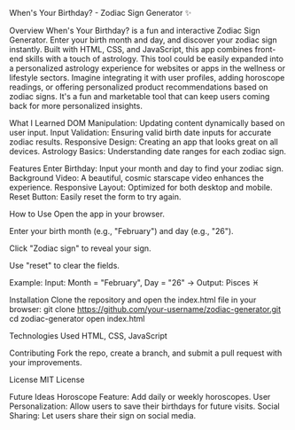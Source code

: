 When's Your Birthday? - Zodiac Sign Generator ✨

Overview
When's Your Birthday? is a fun and interactive Zodiac Sign Generator. Enter your birth month and day, and discover your zodiac sign instantly. Built with HTML, CSS, and JavaScript, this app combines front-end skills with a touch of astrology.
This tool could be easily expanded into a personalized astrology experience for websites or apps in the wellness or lifestyle sectors. Imagine integrating it with user profiles, adding horoscope readings, or offering personalized product recommendations based on zodiac signs. 
It's a fun and marketable tool that can keep users coming back for more personalized insights.

What I Learned
DOM Manipulation: Updating content dynamically based on user input.
Input Validation: Ensuring valid birth date inputs for accurate zodiac results.
Responsive Design: Creating an app that looks great on all devices.
Astrology Basics: Understanding date ranges for each zodiac sign.

Features
Enter Birthday: Input your month and day to find your zodiac sign.
Background Video: A beautiful, cosmic starscape video enhances the experience.
Responsive Layout: Optimized for both desktop and mobile.
Reset Button: Easily reset the form to try again.

How to Use
Open the app in your browser.

Enter your birth month (e.g., "February") and day (e.g., "26").

Click "Zodiac sign" to reveal your sign.

Use "reset" to clear the fields.

Example:
Input: Month = "February", Day = "26" → Output: Pisces ♓

Installation
Clone the repository and open the index.html file in your browser:
git clone https://github.com/your-username/zodiac-generator.git
cd zodiac-generator
open index.html

Technologies Used
HTML, CSS, JavaScript

Contributing
Fork the repo, create a branch, and submit a pull request with your improvements.

License
MIT License

Future Ideas
Horoscope Feature: Add daily or weekly horoscopes.
User Personalization: Allow users to save their birthdays for future visits.
Social Sharing: Let users share their sign on social media.
